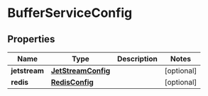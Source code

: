 

# BufferServiceConfig


## Properties

Name | Type | Description | Notes
------------ | ------------- | ------------- | -------------
**jetstream** | [**JetStreamConfig**](JetStreamConfig.md) |  |  [optional]
**redis** | [**RedisConfig**](RedisConfig.md) |  |  [optional]



